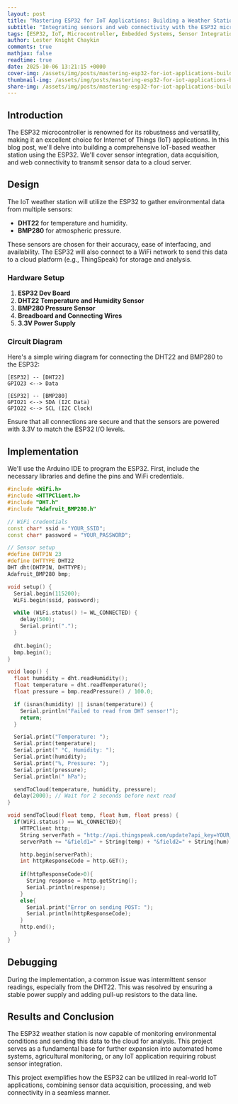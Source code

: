 ```yaml
---
layout: post
title: "Mastering ESP32 for IoT Applications: Building a Weather Station"
subtitle: "Integrating sensors and web connectivity with the ESP32 microcontroller"
tags: [ESP32, IoT, Microcontroller, Embedded Systems, Sensor Integration]
author: Lester Knight Chaykin
comments: true
mathjax: false
readtime: true
date: 2025-10-06 13:21:15 +0000
cover-img: /assets/img/posts/mastering-esp32-for-iot-applications-building-a-weather-station.jpg
thumbnail-img: /assets/img/posts/mastering-esp32-for-iot-applications-building-a-weather-station.jpg
share-img: /assets/img/posts/mastering-esp32-for-iot-applications-building-a-weather-station.jpg
---
```


## Introduction

The ESP32 microcontroller is renowned for its robustness and versatility, making it an excellent choice for Internet of Things (IoT) applications. In this blog post, we'll delve into building a comprehensive IoT-based weather station using the ESP32. We'll cover sensor integration, data acquisition, and web connectivity to transmit sensor data to a cloud server.

## Design

The IoT weather station will utilize the ESP32 to gather environmental data from multiple sensors:
- **DHT22** for temperature and humidity.
- **BMP280** for atmospheric pressure.

These sensors are chosen for their accuracy, ease of interfacing, and availability. The ESP32 will also connect to a WiFi network to send this data to a cloud platform (e.g., ThingSpeak) for storage and analysis.

### Hardware Setup

1. **ESP32 Dev Board**
2. **DHT22 Temperature and Humidity Sensor**
3. **BMP280 Pressure Sensor**
4. **Breadboard and Connecting Wires**
5. **3.3V Power Supply**

### Circuit Diagram

Here's a simple wiring diagram for connecting the DHT22 and BMP280 to the ESP32:

```
[ESP32] -- [DHT22]
GPIO23 <--> Data

[ESP32] -- [BMP280]
GPIO21 <--> SDA (I2C Data)
GPIO22 <--> SCL (I2C Clock)
```

Ensure that all connections are secure and that the sensors are powered with 3.3V to match the ESP32 I/O levels.

## Implementation

We'll use the Arduino IDE to program the ESP32. First, include the necessary libraries and define the pins and WiFi credentials.

```cpp
#include <WiFi.h>
#include <HTTPClient.h>
#include "DHT.h"
#include "Adafruit_BMP280.h"

// WiFi credentials
const char* ssid = "YOUR_SSID";
const char* password = "YOUR_PASSWORD";

// Sensor setup
#define DHTPIN 23
#define DHTTYPE DHT22
DHT dht(DHTPIN, DHTTYPE);
Adafruit_BMP280 bmp;

void setup() {
  Serial.begin(115200);
  WiFi.begin(ssid, password);

  while (WiFi.status() != WL_CONNECTED) {
    delay(500);
    Serial.print(".");
  }
  
  dht.begin();
  bmp.begin();
}

void loop() {
  float humidity = dht.readHumidity();
  float temperature = dht.readTemperature();
  float pressure = bmp.readPressure() / 100.0;

  if (isnan(humidity) || isnan(temperature)) {
    Serial.println("Failed to read from DHT sensor!");
    return;
  }

  Serial.print("Temperature: ");
  Serial.print(temperature);
  Serial.print(" °C, Humidity: ");
  Serial.print(humidity);
  Serial.print("%, Pressure: ");
  Serial.print(pressure);
  Serial.println(" hPa");

  sendToCloud(temperature, humidity, pressure);
  delay(2000); // Wait for 2 seconds before next read
}

void sendToCloud(float temp, float hum, float press) {
  if(WiFi.status() == WL_CONNECTED){
    HTTPClient http;
    String serverPath = "http://api.thingspeak.com/update?api_key=YOUR_API_KEY";
    serverPath += "&field1=" + String(temp) + "&field2=" + String(hum) + "&field3=" + String(press);

    http.begin(serverPath);
    int httpResponseCode = http.GET();
    
    if(httpResponseCode>0){
      String response = http.getString();
      Serial.println(response);
    }
    else{
      Serial.print("Error on sending POST: ");
      Serial.println(httpResponseCode);
    }
    http.end();
  }
}
```

## Debugging

During the implementation, a common issue was intermittent sensor readings, especially from the DHT22. This was resolved by ensuring a stable power supply and adding pull-up resistors to the data line.

## Results and Conclusion

The ESP32 weather station is now capable of monitoring environmental conditions and sending this data to the cloud for analysis. This project serves as a fundamental base for further expansion into automated home systems, agricultural monitoring, or any IoT application requiring robust sensor integration.

This project exemplifies how the ESP32 can be utilized in real-world IoT applications, combining sensor data acquisition, processing, and web connectivity in a seamless manner.